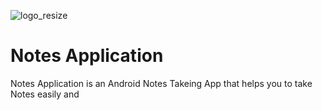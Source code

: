 
![logo_resize](https://github.com/Jubayed-A/Notes-Application-With-MVVM-and-Room-Database/assets/106887389/6457e891-6536-4490-9400-06d8a01d284a)

# Notes Application
Notes Application is an Android Notes Takeing App that helps you to take Notes easily and 


